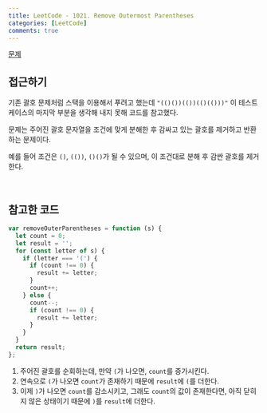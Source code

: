 ```yaml
---
title: LeetCode - 1021. Remove Outermost Parentheses
categories: [LeetCode]
comments: true
---
```


[문제](https://leetcode.com/problems/remove-outermost-parentheses/)

## 접근하기

기존 괄호 문제처럼 스택을 이용해서 푸려고 했는데 `"(()())(())(()(()))"` 이 테스트 케이스의 마지막 부분을 생각해 내지 못해 코드를 참고했다.

문제는 주어진 괄호 문자열을 조건에 맞게 분해한 후 감싸고 있는 괄호를 제거하고 반환하는 문제이다.

예를 들어 조건은 `()`, `(())`, `()()`가 될 수 있으며, 이 조건대로 분해 후 감싼 괄호를 제거한다.

<br>

## 참고한 코드

```js
var removeOuterParentheses = function (s) {
  let count = 0;
  let result = '';
  for (const letter of s) {
    if (letter === '(') {
      if (count !== 0) {
        result += letter;
      }
      count++;
    } else {
      count--;
      if (count !== 0) {
        result += letter;
      }
    }
  }
  return result;
};
```

1. 주어진 괄호를 순회하는데, 만약 `(`가 나오면, `count`를 증가시킨다.
2. 연속으로 `(`가 나오면 `count`가 존재하기 때문에 `result`에 `(`를 더한다.
3. 이제 `)`가 나오면 `count`를 감소시키고, 그래도 `count`의 값이 존재한다면, 아직 닫히지 않은 상태이기 때문에 `)`를 `result`에 더한다.

